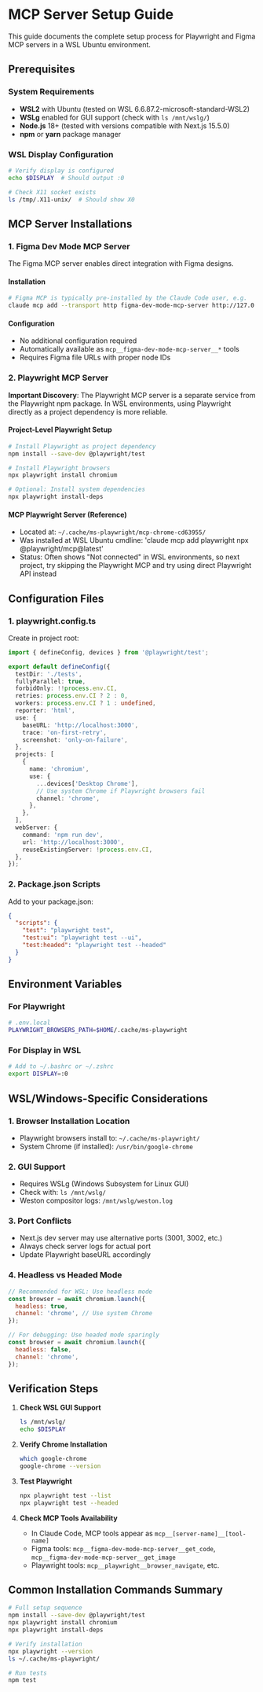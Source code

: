 # MCP Server Setup Guide

This guide documents the complete setup process for Playwright and Figma MCP servers in a WSL Ubuntu environment.

## Prerequisites

### System Requirements
- **WSL2** with Ubuntu (tested on WSL 6.6.87.2-microsoft-standard-WSL2)
- **WSLg** enabled for GUI support (check with `ls /mnt/wslg/`)
- **Node.js** 18+ (tested with versions compatible with Next.js 15.5.0)
- **npm** or **yarn** package manager

### WSL Display Configuration
```bash
# Verify display is configured
echo $DISPLAY  # Should output :0

# Check X11 socket exists
ls /tmp/.X11-unix/  # Should show X0
```

## MCP Server Installations

### 1. Figma Dev Mode MCP Server

The Figma MCP server enables direct integration with Figma designs.

#### Installation
```bash
# Figma MCP is typically pre-installed by the Claude Code user, e.g.
claude mcp add --transport http figma-dev-mode-mcp-server http://127.0.0.1:3845/mcp
```

#### Configuration
- No additional configuration required
- Automatically available as `mcp__figma-dev-mode-mcp-server__*` tools
- Requires Figma file URLs with proper node IDs

### 2. Playwright MCP Server

**Important Discovery**: The Playwright MCP server is a separate service from the Playwright npm package. In WSL environments, using Playwright directly as a project dependency is more reliable.

#### Project-Level Playwright Setup
```bash
# Install Playwright as project dependency
npm install --save-dev @playwright/test

# Install Playwright browsers
npx playwright install chromium

# Optional: Install system dependencies
npx playwright install-deps
```

#### MCP Playwright Server (Reference)
- Located at: `~/.cache/ms-playwright/mcp-chrome-cd63955/`
- Was installed at WSL Ubuntu cmdline: 'claude mcp add playwright npx @playwright/mcp@latest'
- Status: Often shows "Not connected" in WSL environments, so next project, try skipping the Playwright MCP and try using direct Playwright API instead

## Configuration Files

### 1. playwright.config.ts
Create in project root:
```typescript
import { defineConfig, devices } from '@playwright/test';

export default defineConfig({
  testDir: './tests',
  fullyParallel: true,
  forbidOnly: !!process.env.CI,
  retries: process.env.CI ? 2 : 0,
  workers: process.env.CI ? 1 : undefined,
  reporter: 'html',
  use: {
    baseURL: 'http://localhost:3000',
    trace: 'on-first-retry',
    screenshot: 'only-on-failure',
  },
  projects: [
    {
      name: 'chromium',
      use: { 
        ...devices['Desktop Chrome'],
        // Use system Chrome if Playwright browsers fail
        channel: 'chrome',
      },
    },
  ],
  webServer: {
    command: 'npm run dev',
    url: 'http://localhost:3000',
    reuseExistingServer: !process.env.CI,
  },
});
```

### 2. Package.json Scripts
Add to your package.json:
```json
{
  "scripts": {
    "test": "playwright test",
    "test:ui": "playwright test --ui",
    "test:headed": "playwright test --headed"
  }
}
```

## Environment Variables

### For Playwright
```bash
# .env.local
PLAYWRIGHT_BROWSERS_PATH=$HOME/.cache/ms-playwright
```

### For Display in WSL
```bash
# Add to ~/.bashrc or ~/.zshrc
export DISPLAY=:0
```

## WSL/Windows-Specific Considerations

### 1. Browser Installation Location
- Playwright browsers install to: `~/.cache/ms-playwright/`
- System Chrome (if installed): `/usr/bin/google-chrome`

### 2. GUI Support
- Requires WSLg (Windows Subsystem for Linux GUI)
- Check with: `ls /mnt/wslg/`
- Weston compositor logs: `/mnt/wslg/weston.log`

### 3. Port Conflicts
- Next.js dev server may use alternative ports (3001, 3002, etc.)
- Always check server logs for actual port
- Update Playwright baseURL accordingly

### 4. Headless vs Headed Mode
```javascript
// Recommended for WSL: Use headless mode
const browser = await chromium.launch({
  headless: true,
  channel: 'chrome', // Use system Chrome
});

// For debugging: Use headed mode sparingly
const browser = await chromium.launch({
  headless: false,
  channel: 'chrome',
});
```

## Verification Steps

1. **Check WSL GUI Support**
   ```bash
   ls /mnt/wslg/
   echo $DISPLAY
   ```

2. **Verify Chrome Installation**
   ```bash
   which google-chrome
   google-chrome --version
   ```

3. **Test Playwright**
   ```bash
   npx playwright test --list
   npx playwright test --headed
   ```

4. **Check MCP Tools Availability**
   - In Claude Code, MCP tools appear as `mcp__[server-name]__[tool-name]`
   - Figma tools: `mcp__figma-dev-mode-mcp-server__get_code`, `mcp__figma-dev-mode-mcp-server__get_image`
   - Playwright tools: `mcp__playwright__browser_navigate`, etc.

## Common Installation Commands Summary

```bash
# Full setup sequence
npm install --save-dev @playwright/test
npx playwright install chromium
npx playwright install-deps

# Verify installation
npx playwright --version
ls ~/.cache/ms-playwright/

# Run tests
npm test
```